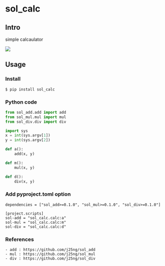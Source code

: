 # sol_calc

## Intro
simple calcaulator

<img src="./img/test_sol_calc,.png">

## Usage
### Install
```
$ pip install sol_calc
```
### Python code
```python
from sol_add.add import add
from sol_mul.mul import mul
from sol_div.div import div

import sys
x = int(sys.argv[1])
y = int(sys.argv[2])

def a():
    add(x, y)

def m():
    mul(x, y)

def d():
    div(x, y)
```
### Add pyproject.toml option
```
dependencies = ["sol_add>=0.1.0", "sol_mul>=0.1.0", "sol_div>=0.1.0"]

[project.scripts]
sol-add = "sol_calc.calc:a"
sol-mul = "sol_calc.calc:m"
sol-div = "sol_calc.calc:d"
```
### References
```
- add : https://github.com/j25ng/sol_add
- mul : https://github.com/j25ng/sol_mul
- div : https://github.com/j25ng/sol_div
```
